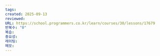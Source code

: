 ```yaml
---
tags:
created: 2025-09-13
reviewed:
URL: https://school.programmers.co.kr/learn/courses/30/lessons/17679
반복수: "0"
복습:
중요성:
레이팅:
메모:
---
```

